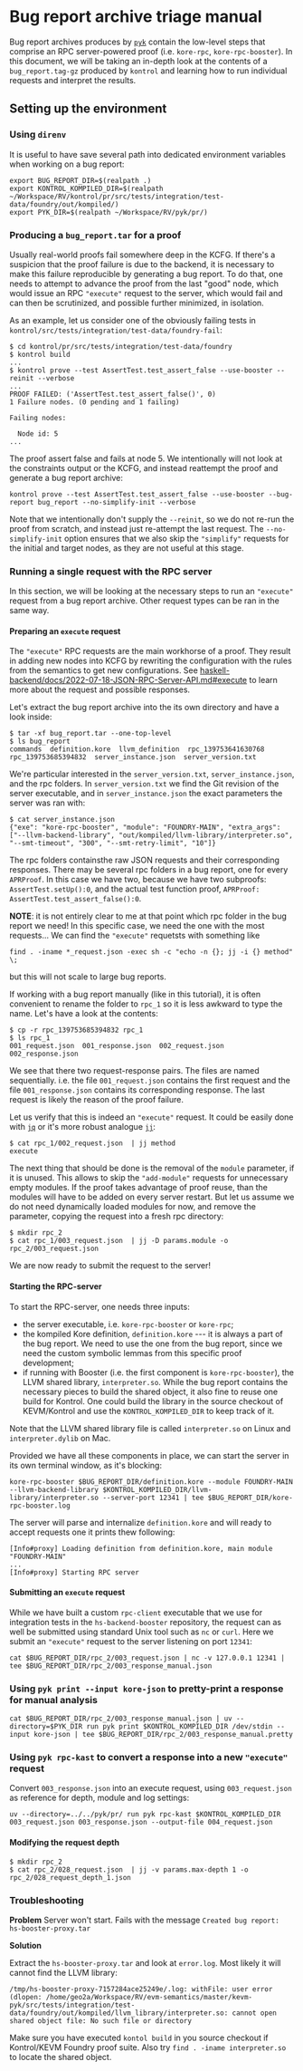 # Bug report archive triage manual

Bug report archives produces by [`pyk`](https://github.com/runtimeverification/pyk) contain the low-level steps that comprise an RPC server-powered proof (i.e. `kore-rpc`, `kore-rpc-booster`). In this document, we will be taking an in-depth look at the contents of a `bug_report.tag-gz` produced by `kontrol` and learning how to run individual requests and interpret the results.

## Setting up the environment

### Using `direnv`

It is useful to have save several path into dedicated environment variables when working on a bug report:

```
export BUG_REPORT_DIR=$(realpath .)
export KONTROL_KOMPILED_DIR=$(realpath ~/Workspace/RV/kontrol/pr/src/tests/integration/test-data/foundry/out/kompiled/)
export PYK_DIR=$(realpath ~/Workspace/RV/pyk/pr/)
```

### Producing a `bug_report.tar` for a proof

Usually real-world proofs fail somewhere deep in the KCFG. If there's a suspicion that the proof failure is due to the backend, it is necessary to make this failure reproducible by generating a bug report. To do that, one needs to attempt to advance the proof from the last "good" node, which would issue an RPC `"execute"` request to the server, which would fail and can then be scrutinized, and possible further minimized, in isolation.

As an example, let us consider one of the obviously failing tests in `kontrol/src/tests/integration/test-data/foundry-fail`:

```
$ cd kontrol/pr/src/tests/integration/test-data/foundry
$ kontrol build
...
$ kontrol prove --test AssertTest.test_assert_false --use-booster --reinit --verbose
...
PROOF FAILED: ('AssertTest.test_assert_false()', 0)
1 Failure nodes. (0 pending and 1 failing)

Failing nodes:

  Node id: 5
...
```

The proof assert false and fails at node 5. We intentionally will not look at the constraints output or the KCFG, and instead reattempt the proof and generate a bug report archive:

```
kontrol prove --test AssertTest.test_assert_false --use-booster --bug-report bug_report --no-simplify-init --verbose
```

Note that we intentionally don't supply the `--reinit`, so we do not re-run the proof from scratch, and instead just re-attempt the last request. The `--no-simplify-init` option ensures that we also skip the `"simplify"` requests for the initial and target nodes, as they are not useful at this stage.

### Running a single request with the RPC server

In this section, we will be looking at the necessary steps to run an `"execute"` request from a bug report archive. Other request types can be ran in the same way.

#### Preparing an `execute` request

The `"execute"` RPC requests are the main workhorse of a proof. They result in adding new nodes into KCFG by rewriting the configuration with the rules from the semantics to get new configurations. See [haskell-backend/docs/2022-07-18-JSON-RPC-Server-API.md#execute](https://github.com/runtimeverification/haskell-backend/blob/master/docs/2022-07-18-JSON-RPC-Server-API.md#execute) to learn more about the request and possible responses.

Let's extract the bug report archive into the its own directory and have a look inside:

```
$ tar -xf bug_report.tar --one-top-level
$ ls bug_report
commands  definition.kore  llvm_definition  rpc_139753641630768  rpc_139753685394832  server_instance.json  server_version.txt
```

We're particular interested in the `server_version.txt`, `server_instance.json`, and the rpc folders. In `server_version.txt` we find the Git revision of the server executable, and in `server_instance.json` the exact parameters the server was ran with:

```
$ cat server_instance.json
{"exe": "kore-rpc-booster", "module": "FOUNDRY-MAIN", "extra_args": ["--llvm-backend-library", "out/kompiled/llvm-library/interpreter.so", "--smt-timeout", "300", "--smt-retry-limit", "10"]}
```

The rpc folders containsthe raw JSON requests and their corresponding responses. There may be several rpc folders in a bug report, one for every `APRProof`. In this case we have two, because we have two subproofs: `AssertTest.setUp():0`, and the actual test function proof, `APRProof: AssertTest.test_assert_false():0`.

**NOTE**: it is not entirely clear to me at that point which rpc folder in the bug report we need! In this specific case, we need the one with the most requests... We can find the `"execute"` requetsts with something like
```
find . -iname *_request.json -exec sh -c "echo -n {}; jj -i {} method" \;
```
but this will not scale to large bug reports.

If working with a bug report manually (like in this tutorial), it is often convenient to rename the folder to `rpc_1` so it is less awkward to type the name. Let's have a look at the contents:

```
$ cp -r rpc_139753685394832 rpc_1
$ ls rpc_1
001_request.json  001_response.json  002_request.json  002_response.json
```

We see that there two request-response pairs. The files are named sequentially. i.e. the file `001_request.json` contains the first request and the file `001_response.json` contains its corresponding response. The last request is likely the reason of the proof failure.

Let us verify that this is indeed an `"execute"` request. It could be easily done with [`jq`](https://jqlang.github.io/jq/) or it's more robust analogue [`jj`](https://github.com/tidwall/jj):

```
$ cat rpc_1/002_request.json  | jj method
execute
```

The next thing that should be done is the removal of the `module` parameter, if it is unused. This allows to skip the `"add-module"` requests for unnecessary empty modules. If the proof takes advantage of proof reuse, than the modules will have to be added on every server restart. But let us assume we do not need dynamically loaded modules for now, and remove the parameter, copying the request into a fresh rpc directory:

```
$ mkdir rpc_2
$ cat rpc_1/003_request.json  | jj -D params.module -o rpc_2/003_request.json
```

We are now ready to submit the request to the server!

#### Starting the RPC-server

To start the RPC-server, one needs three inputs:
* the server executable, i.e. `kore-rpc-booster` or `kore-rpc`;
* the kompiled Kore definition, `definition.kore` --- it is always a part of the bug report. We need to use the one from the bug report, since we need the custom symbolic lemmas from this specific proof development;
* if running with Booster (i.e. the first component is `kore-rpc-booster`), the LLVM shared library, `interpreter.so`. While the bug report contains the necessary pieces to build the shared object, it also fine to reuse one build for Kontrol. One could build the library in the source checkout of KEVM/Kontrol and use the `KONTROL_KOMPILED_DIR` to keep track of it.

Note that the LLVM shared library file is called `interpreter.so` on Linux and `interpreter.dylib` on Mac.

Provided we have all these components in place, we can start the server in its own terminal window, as it's blocking:

```
kore-rpc-booster $BUG_REPORT_DIR/definition.kore --module FOUNDRY-MAIN --llvm-backend-library $KONTROL_KOMPILED_DIR/llvm-library/interpreter.so --server-port 12341 | tee $BUG_REPORT_DIR/kore-rpc-booster.log
```

The server will parse and internalize `definition.kore` and will ready to accept requests one it prints thew following:

```
[Info#proxy] Loading definition from definition.kore, main module "FOUNDRY-MAIN"
...
[Info#proxy] Starting RPC server
```

#### Submitting an `execute` request

While we have built a custom `rpc-client` executable that we use for integration tests in the `hs-backend-booster` repository, the request can as well be submitted using standard Unix tool such as `nc` or `curl`. Here we submit an `"execute"` request to the server listening on port `12341`:

```
cat $BUG_REPORT_DIR/rpc_2/003_request.json | nc -v 127.0.0.1 12341 | tee $BUG_REPORT_DIR/rpc_2/003_response_manual.json
```

### Using `pyk print --input kore-json` to pretty-print a response for manual analysis

```
cat $BUG_REPORT_DIR/rpc_2/003_response_manual.json | uv --directory=$PYK_DIR run pyk print $KONTROL_KOMPILED_DIR /dev/stdin --input kore-json | tee $BUG_REPORT_DIR/rpc_2/003_response_manual.pretty
```

### Using `pyk rpc-kast` to convert a response into a new `"execute"` request

Convert `003_response.json` into an execute request, using `003_request.json` as reference for depth, module and log settings:

```
uv --directory=../../pyk/pr/ run pyk rpc-kast $KONTROL_KOMPILED_DIR 003_request.json 003_response.json --output-file 004_request.json
```


#### Modifying the request depth

```
$ mkdir rpc_2
$ cat rpc_2/028_request.json  | jj -v params.max-depth 1 -o rpc_2/028_request_depth_1.json
```

### Troubleshooting

**Problem** Server won't start. Fails with the message `Created bug report: hs-booster-proxy.tar`

**Solution**

Extract the `hs-booster-proxy.tar` and look at `error.log`. Most likely it will cannot find the LLVM library:

```
/tmp/hs-booster-proxy-7157284ace25249e/.log: withFile: user error (dlopen: /home/geo2a/Workspace/RV/evm-semantics/master/kevm-pyk/src/tests/integration/test-data/foundry/out/kompiled/llvm_library/interpreter.so: cannot open shared object file: No such file or directory
```

Make sure you have executed `kontol build` in you source checkout if Kontrol/KEVM Foundry proof suite. Also try `find . -iname interpreter.so` to locate the shared object.
